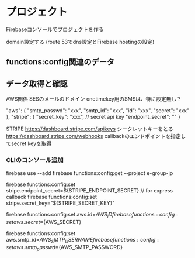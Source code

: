 # プロジェクト
Firebaseコンソールでプロジェクトを作る

domain設定する (route 53でdns設定とFirebase hostingの設定)

## functions:config関連のデータ

## データ取得と確認

AWS関係
 SESのメールのドメイン
 onetimekey用のSMSは、特に設定無し？

  "aws": {
    "smtp_passwd": "xxx",
    "smtp_id": "xxx",
    "id": "xxx",
    "secret": "xxx"
  },
  "stripe": {
    "secret_key": "xxx", // secret api key
    "endpoint_secret": "" 
  }


STRIPE
 https://dashboard.stripe.com/apikeys シークレットキーをとる
 https://dashboard.stripe.com/webhooks callbackのエンドポイントを指定してsecret keyを取得

### CLIのコンソール追加

firebase use --add 
firebase functions:config:get --project   e-group-jp

firebase functions:config:set stripe.endpoint_secret=${STRIPE_ENDPOINT_SECRET} // for express callback
firebase functions:config:set stripe.secret_key="${STRIPE_SECRET_KEY}"

firebase functions:config:set aws.id=${AWS_ID}
firebase functions:config:set aws.secret=${AWS_SECRET}

firebase functions:config:set aws.smtp_id=${AWS_SMTP_USERNAME}
firebase functions:config:set aws.smtp_passwd=${AWS_SMTP_PASSWORD}
